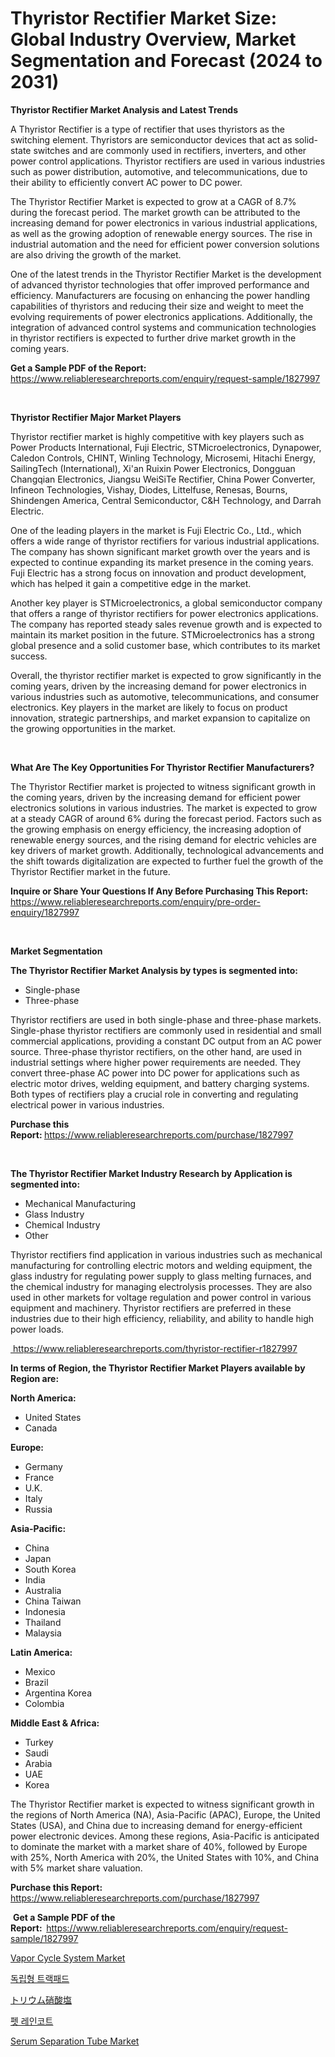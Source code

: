 <p><h1>Thyristor Rectifier Market Size: Global Industry Overview, Market Segmentation and Forecast (2024 to 2031)</h1></p><p><strong>Thyristor Rectifier Market Analysis and Latest Trends</strong></p>
<p><p>A Thyristor Rectifier is a type of rectifier that uses thyristors as the switching element. Thyristors are semiconductor devices that act as solid-state switches and are commonly used in rectifiers, inverters, and other power control applications. Thyristor rectifiers are used in various industries such as power distribution, automotive, and telecommunications, due to their ability to efficiently convert AC power to DC power.</p><p>The Thyristor Rectifier Market is expected to grow at a CAGR of 8.7% during the forecast period. The market growth can be attributed to the increasing demand for power electronics in various industrial applications, as well as the growing adoption of renewable energy sources. The rise in industrial automation and the need for efficient power conversion solutions are also driving the growth of the market.</p><p>One of the latest trends in the Thyristor Rectifier Market is the development of advanced thyristor technologies that offer improved performance and efficiency. Manufacturers are focusing on enhancing the power handling capabilities of thyristors and reducing their size and weight to meet the evolving requirements of power electronics applications. Additionally, the integration of advanced control systems and communication technologies in thyristor rectifiers is expected to further drive market growth in the coming years.</p></p>
<p><strong>Get a Sample PDF of the Report:&nbsp;</strong> <a href="https://www.reliableresearchreports.com/enquiry/request-sample/1827997">https://www.reliableresearchreports.com/enquiry/request-sample/1827997</a></p>
<p>&nbsp;</p>
<p><strong>Thyristor Rectifier Major Market Players</strong></p>
<p><p>Thyristor rectifier market is highly competitive with key players such as Power Products International, Fuji Electric, STMicroelectronics, Dynapower, Caledon Controls, CHINT, Winling Technology, Microsemi, Hitachi Energy, SailingTech (International), Xi'an Ruixin Power Electronics, Dongguan Changqian Electronics, Jiangsu WeiSiTe Rectifier, China Power Converter, Infineon Technologies, Vishay, Diodes, Littelfuse, Renesas, Bourns, Shindengen America, Central Semiconductor, C&H Technology, and Darrah Electric.</p><p>One of the leading players in the market is Fuji Electric Co., Ltd., which offers a wide range of thyristor rectifiers for various industrial applications. The company has shown significant market growth over the years and is expected to continue expanding its market presence in the coming years. Fuji Electric has a strong focus on innovation and product development, which has helped it gain a competitive edge in the market.</p><p>Another key player is STMicroelectronics, a global semiconductor company that offers a range of thyristor rectifiers for power electronics applications. The company has reported steady sales revenue growth and is expected to maintain its market position in the future. STMicroelectronics has a strong global presence and a solid customer base, which contributes to its market success.</p><p>Overall, the thyristor rectifier market is expected to grow significantly in the coming years, driven by the increasing demand for power electronics in various industries such as automotive, telecommunications, and consumer electronics. Key players in the market are likely to focus on product innovation, strategic partnerships, and market expansion to capitalize on the growing opportunities in the market.</p></p>
<p>&nbsp;</p>
<p><strong>What Are The Key Opportunities For Thyristor Rectifier Manufacturers?</strong></p>
<p><p>The Thyristor Rectifier market is projected to witness significant growth in the coming years, driven by the increasing demand for efficient power electronics solutions in various industries. The market is expected to grow at a steady CAGR of around 6% during the forecast period. Factors such as the growing emphasis on energy efficiency, the increasing adoption of renewable energy sources, and the rising demand for electric vehicles are key drivers of market growth. Additionally, technological advancements and the shift towards digitalization are expected to further fuel the growth of the Thyristor Rectifier market in the future.</p></p>
<p><strong>Inquire or Share Your Questions If Any Before Purchasing This Report:</strong> <a href="https://www.reliableresearchreports.com/enquiry/pre-order-enquiry/1827997">https://www.reliableresearchreports.com/enquiry/pre-order-enquiry/1827997</a></p>
<p>&nbsp;</p>
<p><strong>Market Segmentation</strong></p>
<p><strong>The Thyristor Rectifier Market Analysis by types is segmented into:</strong></p>
<p><ul><li>Single-phase</li><li>Three-phase</li></ul></p>
<p><p>Thyristor rectifiers are used in both single-phase and three-phase markets. Single-phase thyristor rectifiers are commonly used in residential and small commercial applications, providing a constant DC output from an AC power source. Three-phase thyristor rectifiers, on the other hand, are used in industrial settings where higher power requirements are needed. They convert three-phase AC power into DC power for applications such as electric motor drives, welding equipment, and battery charging systems. Both types of rectifiers play a crucial role in converting and regulating electrical power in various industries.</p></p>
<p><strong>Purchase this Report:&nbsp;</strong><a href="https://www.reliableresearchreports.com/purchase/1827997">https://www.reliableresearchreports.com/purchase/1827997</a></p>
<p>&nbsp;</p>
<p><strong>The Thyristor Rectifier Market Industry Research by Application is segmented into:</strong></p>
<p><ul><li>Mechanical Manufacturing</li><li>Glass Industry</li><li>Chemical Industry</li><li>Other</li></ul></p>
<p><p>Thyristor rectifiers find application in various industries such as mechanical manufacturing for controlling electric motors and welding equipment, the glass industry for regulating power supply to glass melting furnaces, and the chemical industry for managing electrolysis processes. They are also used in other markets for voltage regulation and power control in various equipment and machinery. Thyristor rectifiers are preferred in these industries due to their high efficiency, reliability, and ability to handle high power loads.</p></p>
<p><a href="https://www.reliableresearchreports.com/thyristor-rectifier-r1827997">&nbsp;https://www.reliableresearchreports.com/thyristor-rectifier-r1827997</a></p>
<p><strong>In terms of Region, the Thyristor Rectifier Market Players available by Region are:</strong></p>
<p>
    <p> <strong> North America: </strong>
        <ul>
            <li>United States</li>
            <li>Canada</li>
        </ul>
        </p> 
    <p> <strong> Europe: </strong>
        <ul>
            <li>Germany</li>
            <li>France</li>
            <li>U.K.</li>
            <li>Italy</li>
            <li>Russia</li>
        </ul>
        </p> 
    <p> <strong> Asia-Pacific: </strong>
        <ul>
            <li>China</li>
            <li>Japan</li>
            <li>South Korea</li>
            <li>India</li>
            <li>Australia</li>
            <li>China Taiwan</li>
            <li>Indonesia</li>
            <li>Thailand</li>
            <li>Malaysia</li>
        </ul>
        </p> 
    <p> <strong> Latin America: </strong>
        <ul>
            <li>Mexico</li>
            <li>Brazil</li>
            <li>Argentina Korea</li>
            <li>Colombia</li>
        </ul>
        </p> 
    <p> <strong> Middle East & Africa: </strong>
        <ul>
            <li>Turkey</li>
            <li>Saudi</li>
            <li>Arabia</li>
            <li>UAE</li>
            <li>Korea</li>
        </ul>
    </p>
    </p>
<p><p>The Thyristor Rectifier market is expected to witness significant growth in the regions of North America (NA), Asia-Pacific (APAC), Europe, the United States (USA), and China due to increasing demand for energy-efficient power electronic devices. Among these regions, Asia-Pacific is anticipated to dominate the market with a market share of 40%, followed by Europe with 25%, North America with 20%, the United States with 10%, and China with 5% market share valuation.</p></p>
<p><strong>Purchase this Report: </strong><a href="https://www.reliableresearchreports.com/purchase/1827997">https://www.reliableresearchreports.com/purchase/1827997</a></p>
<p>&nbsp;<strong>Get a Sample PDF of the Report:&nbsp;&nbsp;</strong><a href="https://www.reliableresearchreports.com/enquiry/request-sample/1827997">https://www.reliableresearchreports.com/enquiry/request-sample/1827997</a></p>
<p><strong></strong></p>
<p><p><a href="https://github.com/jhcraigie/Market-Research-Report-List-3/blob/main/vapor-cycle-system-market.md">Vapor Cycle System Market</a></p><p><a href="https://github.com/Elenrrera7685/Market-Research-Report-List-1/blob/main/553143028440.md">독립형 트랙패드</a></p><p><a href="https://github.com/adcxff01450218/Market-Research-Report-List-1/blob/main/124523431029.md">トリウム硝酸塩</a></p><p><a href="https://github.com/vsn7qpua81q/Market-Research-Report-List-1/blob/main/614540928439.md">펫 레인코트</a></p><p><a href="https://www.linkedin.com/pulse/serum-separation-tube-market-research-report-its-history-brlac?trackingId=gLfhefU2JuEpVzbYfTIR5Q%3D%3D">Serum Separation Tube Market</a></p></p>
